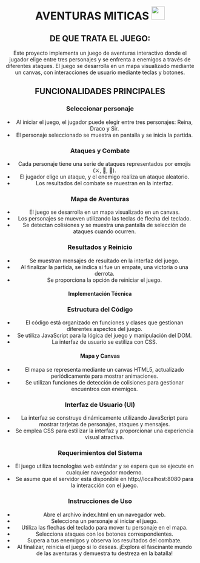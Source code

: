 <h1 align="center"><b> AVENTURAS MITICAS </b><img src="https://images.emojiterra.com/google/android-12l/512px/1f3f0.png" width="35"></h1>
<div align="center" width="50">

## DE QUE TRATA EL JUEGO:
Este proyecto implementa un juego de aventuras interactivo donde el jugador elige entre tres personajes y se enfrenta a enemigos a través de diferentes ataques. El juego se desarrolla en un mapa visualizado mediante un canvas, con interacciones de usuario mediante teclas y botones.

## FUNCIONALIDADES PRINCIPALES
### Seleccionar personaje
- Al iniciar el juego, el jugador puede elegir entre tres personajes: Reina, Draco y Sir.
- El personaje seleccionado se muestra en pantalla y se inicia la partida.

### Ataques y Combate
- Cada personaje tiene una serie de ataques representados por emojis (⚔️, 🐉, 💎).
- El jugador elige un ataque, y el enemigo realiza un ataque aleatorio.
- Los resultados del combate se muestran en la interfaz.

### Mapa de Aventuras
- El juego se desarrolla en un mapa visualizado en un canvas.
- Los personajes se mueven utilizando las teclas de flecha del teclado.
- Se detectan colisiones y se muestra una pantalla de selección de ataques cuando ocurren.

### Resultados y Reinicio
- Se muestran mensajes de resultado en la interfaz del juego.
- Al finalizar la partida, se indica si fue un empate, una victoria o una derrota.
- Se proporciona la opción de reiniciar el juego.

#### Implementación Técnica
### Estructura del Código
- El código está organizado en funciones y clases que gestionan diferentes aspectos del juego.
- Se utiliza JavaScript para la lógica del juego y manipulación del DOM.
- La interfaz de usuario se estiliza con CSS.

#### Mapa y Canvas
- El mapa se representa mediante un canvas HTML5, actualizado periódicamente para mostrar animaciones.
- Se utilizan funciones de detección de colisiones para gestionar encuentros con enemigos.

### Interfaz de Usuario (UI)
- La interfaz se construye dinámicamente utilizando JavaScript para mostrar tarjetas de personajes, ataques y mensajes.
- Se emplea CSS para estilizar la interfaz y proporcionar una experiencia visual atractiva.

### Requerimientos del Sistema
- El juego utiliza tecnologías web estándar y se espera que se ejecute en cualquier navegador moderno.
- Se asume que el servidor está disponible en http://localhost:8080 para la interacción con el juego.

### Instrucciones de Uso
- Abre el archivo index.html en un navegador web.
- Selecciona un personaje al iniciar el juego.
- Utiliza las flechas del teclado para mover tu personaje en el mapa.
- Selecciona ataques con los botones correspondientes.
- Supera a tus enemigos y observa los resultados del combate.
- Al finalizar, reinicia el juego si lo deseas.
¡Explora el fascinante mundo de las aventuras y demuestra tu destreza en la batalla!
